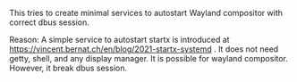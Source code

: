 This tries to create minimal services to autostart Wayland compositor with correct dbus session.

Reason:
A simple service to autostart startx is introduced at https://vincent.bernat.ch/en/blog/2021-startx-systemd .
It does not need getty, shell, and any display manager.
It is possible for wayland compositor. However, it break dbus session.
